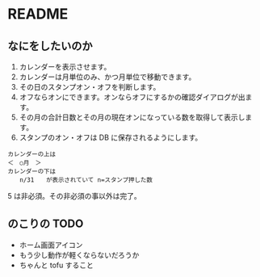 # README

## なにをしたいのか
1. カレンダーを表示させます。
2. カレンダーは月単位のみ、かつ月単位で移動できます。
3. その日のスタンプオン・オフを判断します。
4. オフならオンにできます。オンならオフにするかの確認ダイアログが出ます。
5. その月の合計日数とその月の現在オンになっている数を取得して表示します。
6. スタンプのオン・オフは DB に保存されるようにします。

```
カレンダーの上は
＜　○月　＞
カレンダーの下は
　　n/31　　が表示されていて n=スタンプ押した数
```

5 は非必須。その非必須の事以外は完了。

## のこりの TODO
- ホーム画面アイコン
- もう少し動作が軽くならないだろうか
- ちゃんと tofu すること
